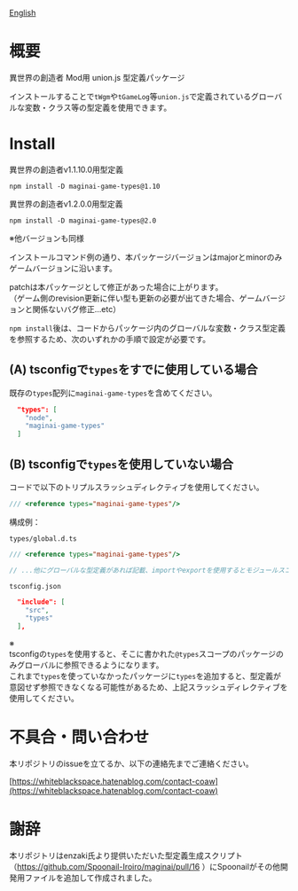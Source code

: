 [English](README_en.md)

# 概要
異世界の創造者 Mod用 union.js 型定義パッケージ

インストールすることで`tWgm`や`tGameLog`等`union.js`で定義されているグローバルな変数・クラス等の型定義を使用できます。

# Install

異世界の創造者v1.1.10.0用型定義
```
npm install -D maginai-game-types@1.10
```

異世界の創造者v1.2.0.0用型定義
```
npm install -D maginai-game-types@2.0
```

※他バージョンも同様

インストールコマンド例の通り、本パッケージバージョンはmajorとminorのみゲームバージョンに沿います。

patchは本パッケージとして修正があった場合に上がります。  
（ゲーム側のrevision更新に伴い型も更新の必要が出てきた場合、ゲームバージョンと関係ないバグ修正…etc）

`npm install`後は、コードからパッケージ内のグローバルな変数・クラス型定義を参照するため、次のいずれかの手順で設定が必要です。

## (A) tsconfigで`types`をすでに使用している場合
既存の`types`配列に`maginai-game-types`を含めてください。

```json
  "types": [
    "node",
    "maginai-game-types"
  ]
```

## (B) tsconfigで`types`を使用していない場合
コードで以下のトリプルスラッシュディレクティブを使用してください。

```ts
/// <reference types="maginai-game-types"/>
```

構成例：

`types/global.d.ts`
```ts
/// <reference types="maginai-game-types"/>

// ...他にグローバルな型定義があれば記載、importやexportを使用するとモジュールスコープとなってしまうため×
```

`tsconfig.json`
```json
  "include": [
    "src",
    "types"
  ],
```

※  
tsconfigの`types`を使用すると、そこに書かれた`@types`スコープのパッケージのみグローバルに参照できるようになります。  
これまで`types`を使っていなかったパッケージに`types`を追加すると、型定義が意図せず参照できなくなる可能性があるため、上記スラッシュディレクティブを使用してください。

# 不具合・問い合わせ
本リポジトリのissueを立てるか、以下の連絡先までご連絡ください。

[https://whiteblackspace.hatenablog.com/contact-coaw](https://whiteblackspace.hatenablog.com/contact-coaw)

# 謝辞
本リポジトリはenzaki氏より提供いただいた型定義生成スクリプト（https://github.com/Spoonail-Iroiro/maginai/pull/16 ）にSpoonailがその他開発用ファイルを追加して作成されました。
